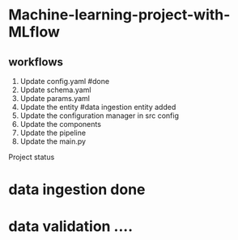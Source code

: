 # Machine-learning-project-with-MLflow


## workflows


1. Update config.yaml #done
2. Update schema.yaml 
3. Update params.yaml
4. Update the entity #data ingestion entity added
5. Update the configuration manager in src config
6. Update the components
7. Update the pipeline
8. Update the main.py 


Project status

# data ingestion done
# data validation ....